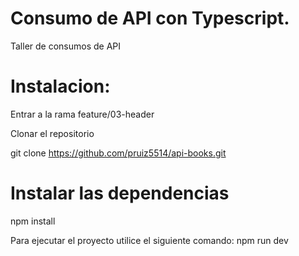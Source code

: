 # Consumo de API con Typescript.

Taller de consumos de API

# Instalacion:

Entrar a la rama feature/03-header

Clonar el repositorio

git clone https://github.com/pruiz5514/api-books.git

# Instalar las dependencias

npm install

Para ejecutar el proyecto utilice el siguiente comando:
npm run dev
